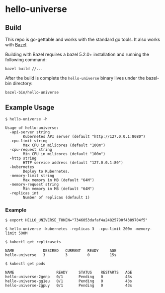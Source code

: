 # hello-universe

## Build

This repo is go-gettable and works with the standard go tools. It also works with [Bazel](https://www.bazel.build).

Building with Bazel requires a bazel 5.2.0+ installation and running the following command:

```
bazel build //...
```

After the build is complete the `hello-universe` binary lives under the bazel-bin directory: 

```
bazel-bin/hello-universe
```  

## Example Usage

```
$ hello-universe -h
```
```
Usage of hello-universe:
  -api-server string
    	Kubernetes API server (default "http://127.0.0.1:8080")
  -cpu-limit string
    	Max CPU in milicores (default "100m")
  -cpu-request string
    	Min CPU in milicores (default "100m")
  -http string
    	HTTP service address (default "127.0.0.1:80")
  -kubernetes
    	Deploy to Kubernetes.
  -memory-limit string
    	Max memory in MB (default "64M")
  -memory-request string
    	Min memory in MB (default "64M")
  -replicas int
    	Number of replicas (default 1)
```

### Example

```
$ export HELLO_UNIVERSE_TOKEN="7346053dafaf4a24825790f4389704f5"
```

```
$ hello-universe -kubernetes -replicas 3  -cpu-limit 200m -memory-limit 500M
```

```
$ kubectl get replicasets
```

```
NAME             DESIRED   CURRENT   READY     AGE
hello-universe   3         3         0         15s
```

```
$ kubectl get pods
```
```
NAME                   READY     STATUS    RESTARTS   AGE
hello-universe-2genp   0/1       Pending   0          43s
hello-universe-gg1eu   0/1       Pending   0          43s
hello-universe-zgpuy   0/1       Pending   0          43s
```
